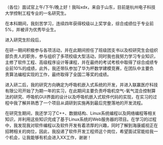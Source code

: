 （各位）面试官上午/下午/晚上好！我叫xdx，来自于山东，目前是杭州电子科技大学控制工程专业的一名研究生。

在本科期间，我刻苦学习，连续四年获得校级以上奖学金，综合成绩位于专业前5%，并被评为优秀毕业生。

进入研究生阶段后，

在研一期间积极参与各项活动，并在此期间担任了班级团支书以及校研究生会组织部负责人的职务，参与组织了多项校级大型活动，同时我也我努力学习专业知识，主修了软件工程、高级程序设计等课程，并在最终的考试考核中取得了综合成绩专业前10%的成绩，此外，我还带队参加了华为杯数学建模竞赛，在团队中主要负责算法编程实现的工作，最终取得了全国二等奖的成绩。

进入研二后，我的研究方向确定为呼吸机嵌入式系统的开发，并进入联赢医疗科技有限公司开始了为期一年的实习，在此期间主要负责呼吸机空气-氧气混合控制算法的研究、呼吸机GUI界面的设计以及呼吸机嵌入式软件代码的实现，在实习的过程中我了解并熟悉了一个项目从调研到实施再到最后完整落地的开发流程。

在研究生期间，我还学习了C++、数据结构、Linux系统编程以及网络编程等相关知识，并利用这些知识完成了基于Linux系统的Web服务器的项目。在学习的过程中，我发现我对软件编程以及软件开发有着浓厚的兴趣，同时了解到海康威视正在招聘相关的岗位，因此，我投递了软件开发工程师这个岗位，希望面试官能给我一个机会，让我能够有机会进入XX工作，谢谢！